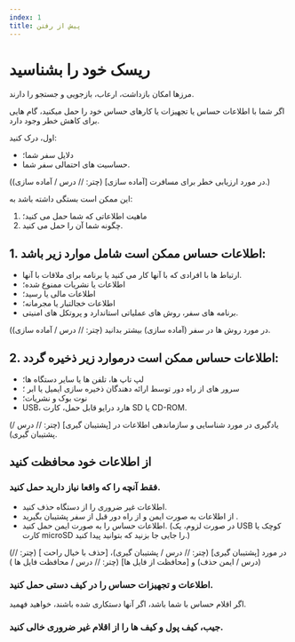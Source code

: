 ```yaml
---
index: 1
title: پیش از رفتن
---
```

# ریسک خود را بشناسید

مرزها امکان بازداشت، ارعاب، بازجویی و جستجو را دارند.

اگر شما با اطلاعات حساس یا تجهیزات یا کارهای حساس خود را حمل میکنید، گام هایی برای کاهش خطر وجود دارد.

اول، درک کنید:

*   دلایل سفر شما؛
*   حساسیت های احتمالی سفر شما.

(در مورد ارزیابی خطر برای مسافرت [آماده سازی] (چتر: // درس / آماده سازی).)

این ممکن است بستگی داشته باشد به:

1. ماهیت اطلاعاتی که شما حمل می کنید؛
2. چگونه شما آن را حمل می کنید.

## 1. اطلاعات حساس ممکن است شامل موارد زیر باشد:

*   ارتباط ها با افرادی که با آنها کار می کنید یا برنامه برای ملاقات با آنها.
*   اطلاعات یا نشریات ممنوع شده؛
*   اطلاعات مالی یا رسید؛
*   اطلاعات خجالتبار یا مجرمانه؛
*   برنامه های سفر، روش های عملیاتی استاندارد و پروتکل های امنیتی.

(در مورد روش ها در سفر (آماده سازی) بیشتر بدانید (چتر: // درس / آماده سازی).

## 2. اطلاعات حساس ممکن است درموارد زیر ذخیره گردد:

*   لپ تاپ ها، تلفن ها یا سایر دستگاه ها؛
*   سرور های از راه دور توسط ارائه دهندگان ذخیره سازی ایمیل یا ابر ؛
*   نوت بوک و نشریات؛
*   USB، هارد درایو قابل حمل، کارت SD یا CD-ROM.

(یادگیری در مورد شناسایی و سازماندهی اطلاعات در [پشتیبان گیری] (چتر: // درس / پشتیبان گیری).

## از اطلاعات خود محافظت کنید

### فقط آنچه را که واقعا نیاز دارید حمل کنید.

* اطلاعات غیر ضروری را از دستگاه حذف کنید.
* از اطلاعات به صورت ایمن و از راه دور قبل از سفر پشتیبان بگیرید .
* اطلاعات حساس را به صورت ایمن حمل کنید. (در صورت لزوم، یک USB کوچک یا کارت microSD را جایی جا بزنید که بتوانید پیدا کنید.)

(در مورد [پشتیبان گیری] (چتر: // درس / پشتیبان گیری)، [حذف با خیال راحت ] (چتر: // درس / ایمن حذف) و [محافظت از فایل ها] (چتر: // درس / محافظت فایل ها ))

### اطلاعات و تجهیزات حساس را در کیف دستی حمل کنید.
اگر اقلام حساس با شما باشد، اگر آنها دستکاری شده باشند، خواهید فهمید.

### جیب، کیف پول و کیف ها را از اقلام غیر ضروری خالی کنید.
